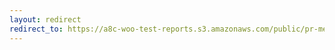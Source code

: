 ```yaml
---
layout: redirect
redirect_to: https://a8c-woo-test-reports.s3.amazonaws.com/public/pr-merge/37350/e2e/index.html
---
```

